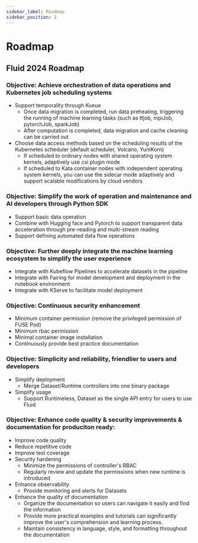 ```yaml
---
sidebar_label: Roadmap
sidebar_position: 2
---
```


# Roadmap

## Fluid 2024 Roadmap

### Objective: Achieve orchestration of data operations and Kubernetes job scheduling systems

- Support temporality through Kueue
   - Once data migration is completed, run data preheating, triggering the running of machine learning tasks (such as tfjob, mpiJob, pytorchJob, sparkJob)
   - After computation is completed, data migration and cache cleaning can be carried out
- Choose data access methods based on the scheduling results of the Kubernetes scheduler (default scheduler, Volcano, YuniKorn)
   - If scheduled to ordinary nodes with shared operating system kernels, adaptively use csi plugin mode
   - If scheduled to Kata container nodes with independent operating system kernels, you can use the sidecar mode adaptively and support scalable modifications by cloud vendors

### Objective: Simplify the work of operation and maintenance and AI developers through Python SDK

- Support basic data operation
- Combine with Hugging face and Pytorch to support transparent data acceleration through pre-reading and multi-stream reading
- Support defining automated data flow operations

### Objective: Further deeply integrate the machine learning ecosystem to simplify the user experience

- Integrate with Kubeflow Pipelines to accelerate datasets in the pipeline
- Integrate with Fairing for model development and deployment in the notebook environment
- Integrate with KServe to facilitate model deployment

### Objective: Continuous security enhancement

- Minimum container permission (remove the privileged permission of FUSE Pod)
- Minimum rbac permission
- Minimal container image installation
- Continuously provide best practice documentation

### Objective: Simplicity and reliability, friendlier to users and developers

- Simplify deployment
  - Merge Dataset/Runtime controllers into one binary package
- Simplify usage
  - Support Runtimeless, Dataset as the single API entry for users to use Fluid

 ### Objective: Enhance code quality & security improvements & documentation for produciton ready:

 - Improve code quality
  - Reduce repetitive code
  - Improve test coverage
- Security hardening
  - Minimize the permissions of controller's RBAC
  - Regularly review and update the permissions when new runtime is introduced
- Enhance observability
  - Provide monitoring and alerts for Datasets
- Enhance the quality of documentation
  - Organize the documentation so users can navigate it easily and find the information
  - Provide more practical examples and tutorials can significantly improve the user's comprehension and learning process.
  - Maintain consistency in language, style, and formatting throughout the documentation
